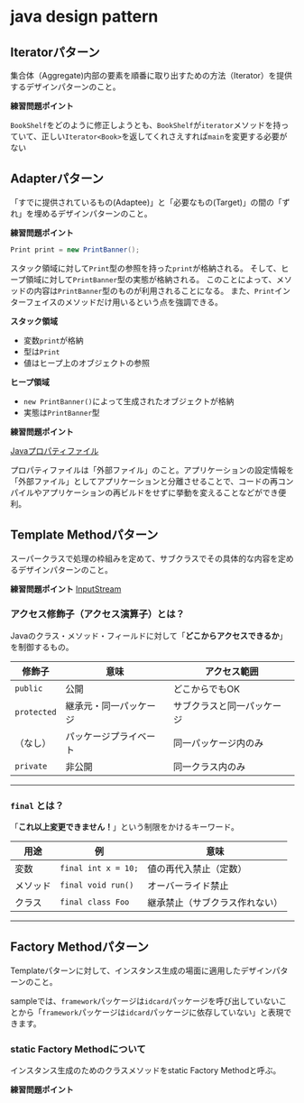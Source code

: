# java design pattern
## Iteratorパターン
集合体（Aggregate)内部の要素を順番に取り出すための方法（Iterator）を提供するデザインパターンのこと。

**練習問題ポイント**

`BookShelf`をどのように修正しようとも、`BookShelf`が`iterator`メソッドを持っていて、正しい`Iterator<Book>`を返してくれさえすれば`main`を変更する必要がない

## Adapterパターン
「すでに提供されているもの(Adaptee)」と「必要なもの(Target)」の間の「ずれ」を埋めるデザインパターンのこと。

**練習問題ポイント**

```java
Print print = new PrintBanner();
```

スタック領域に対して`Print`型の参照を持った`print`が格納される。
そして、ヒープ領域に対して`PrintBanner`型の実態が格納される。
このことによって、メソッドの内容は`PrintBanner`型のものが利用されることになる。
また、`Print`インターフェイスのメソッドだけ用いるという点を強調できる。

**スタック領域**
- 変数`print`が格納
- 型は`Print`
- 値はヒープ上のオブジェクトの参照

**ヒープ領域**
- `new PrintBanner()`によって生成されたオブジェクトが格納
- 実態は`PrintBanner`型

**練習問題ポイント**

[Javaプロパティファイル](https://qiita.com/AsahinaKei/items/93e50eee48e317814fbd)

プロパティファイルは「外部ファイル」のこと。アプリケーションの設定情報を「外部ファイル」としてアプリケーションと分離させることで、コードの再コンパイルやアプリケーションの再ビルドをせずに挙動を変えることなどができ便利。


## Template Methodパターン
スーパークラスで処理の枠組みを定めて、サブクラスでその具体的な内容を定めるデザインパターンのこと。

**練習問題ポイント**
[InputStream](https://docs.oracle.com/javase/jp/8/docs/api/java/io/InputStream.html)

### アクセス修飾子（アクセス演算子）とは？
Javaのクラス・メソッド・フィールドに対して「**どこからアクセスできるか**」を制御するもの。

| 修飾子 | 意味 | アクセス範囲 |
|--------|------|--------------|
| `public` | 公開 | どこからでもOK |
| `protected` | 継承元・同一パッケージ | サブクラスと同一パッケージ |
| （なし） | パッケージプライベート | 同一パッケージ内のみ |
| `private` | 非公開 | 同一クラス内のみ |

---

### `final` とは？
「**これ以上変更できません！**」という制限をかけるキーワード。

| 用途     | 例                        | 意味                         |
|----------|---------------------------|------------------------------|
| 変数     | `final int x = 10;`       | 値の再代入禁止（定数）       |
| メソッド | `final void run()`        | オーバーライド禁止           |
| クラス   | `final class Foo`         | 継承禁止（サブクラス作れない）|

---
## Factory Methodパターン
Templateパターンに対して、インスタンス生成の場面に適用したデザインパターンのこと。

sampleでは、`framework`パッケージは`idcard`パッケージを呼び出していないことから「`framework`パッケージは`idcard`パッケージに依存していない」と表現できます。

### static Factory Methodについて
インスタンス生成のためのクラスメソッドをstatic Factory Methodと呼ぶ。



**練習問題ポイント**


